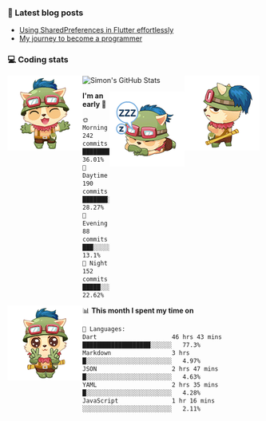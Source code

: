 ### 📘 Latest blog posts

<!-- BLOG-POST-LIST:START -->
- [Using SharedPreferences in Flutter effortlessly](http://blog.simonit.dev/2020/07/15/Using-SharedPreferences-in-Flutter-effortlessly/)
- [My journey to become a programmer](http://blog.simonit.dev/2018/07/14/My-journey-to-become-a-programmer/)
<!-- BLOG-POST-LIST:END -->

### 💻 Coding stats
<img align="right" src="https://raw.githubusercontent.com/simonpham/simonpham/master/assets/images/6kiur.gif" >


<img align="left" src="https://raw.githubusercontent.com/simonpham/simonpham/master/assets/images/5kiur.gif" >

![Simon's GitHub Stats](https://github-readme-stats-obu2qdcs2.vercel.app/api?username=simonpham)

<img align="right" src="https://raw.githubusercontent.com/simonpham/simonpham/master/assets/images/4kiur.gif" >

<!--START_SECTION:waka-->
**I'm an early 🐤** 

```text
🌞 Morning    242 commits    █████████░░░░░░░░░░░░░░░░   36.01% 
🌆 Daytime    190 commits    ███████░░░░░░░░░░░░░░░░░░   28.27% 
🌃 Evening    88 commits     ███░░░░░░░░░░░░░░░░░░░░░░   13.1% 
🌙 Night      152 commits    █████░░░░░░░░░░░░░░░░░░░░   22.62%

```


<img align="left" src="https://raw.githubusercontent.com/simonpham/simonpham/master/assets/images/19kiur.gif" >📊 **This month I spent my time on** 

```text
💬 Languages: 
Dart                     46 hrs 43 mins      ███████████████████░░░░░░   77.3% 
Markdown                 3 hrs               █░░░░░░░░░░░░░░░░░░░░░░░░   4.97% 
JSON                     2 hrs 47 mins       █░░░░░░░░░░░░░░░░░░░░░░░░   4.63% 
YAML                     2 hrs 35 mins       █░░░░░░░░░░░░░░░░░░░░░░░░   4.28% 
JavaScript               1 hr 16 mins        ░░░░░░░░░░░░░░░░░░░░░░░░░   2.11%

```


<!--END_SECTION:waka-->
